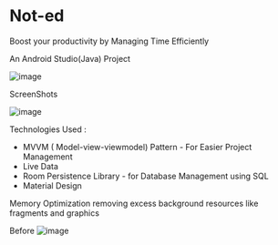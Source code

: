 # Not-ed

Boost your productivity by Managing Time Efficiently

An Android Studio(Java) Project


![image](https://user-images.githubusercontent.com/59475486/130221885-4fcbf634-382e-49b3-b7a2-c8cea8293304.png)


ScreenShots


![image](https://user-images.githubusercontent.com/59475486/130222010-8cb5c3c6-19f3-440e-b1aa-62c0b8d549a3.png)


Technologies Used :

- MVVM ( Model-view-viewmodel) Pattern - For Easier Project Management
- Live Data
- Room Persistence Library - for Database Management using SQL
- Material Design


Memory Optimization removing excess background resources like fragments and graphics

Before
![image]()

